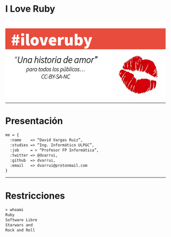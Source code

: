 
# I Love Ruby

![](./images/iloveruby.png)

---


# Presentación

```
me = {
  :name    => “David Vargas Ruiz”,
  :studies => “Ing. Informático ULPGC”,
  :job     = > “Profesor FP Informática”,
  :twitter => @dvarrui,
  :github  => dvarrui,
  :email   => dvarrui@protonmail.com
}
```

---

# Restricciones

```
> whoami
Ruby
Software Libre
Starwars and
Rock and Roll
```
